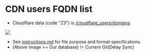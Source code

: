# CDN users FQDN list

- Cloudflare data (code "Z3") is [/cloudflare_users/domains](../../cloudflare_users/domains)


![](../image/statg_now_zc.jpg)


- See [instructions.md](../../instructions.md) for file purpose and format specifications.
- (Above image == Our database) != Current Git(Delay Sync)